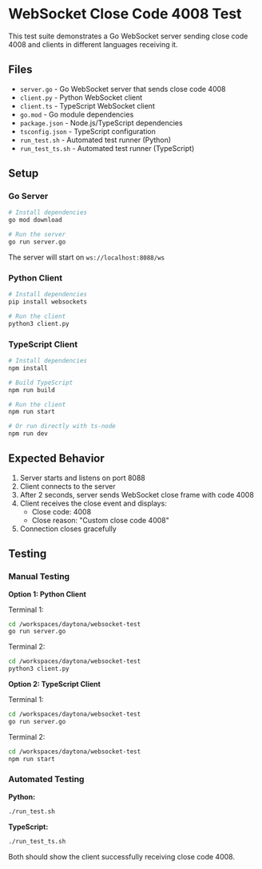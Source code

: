# WebSocket Close Code 4008 Test

This test suite demonstrates a Go WebSocket server sending close code 4008 and clients in different languages receiving it.

## Files

- `server.go` - Go WebSocket server that sends close code 4008
- `client.py` - Python WebSocket client
- `client.ts` - TypeScript WebSocket client
- `go.mod` - Go module dependencies
- `package.json` - Node.js/TypeScript dependencies
- `tsconfig.json` - TypeScript configuration
- `run_test.sh` - Automated test runner (Python)
- `run_test_ts.sh` - Automated test runner (TypeScript)

## Setup

### Go Server

```bash
# Install dependencies
go mod download

# Run the server
go run server.go
```

The server will start on `ws://localhost:8088/ws`

### Python Client

```bash
# Install dependencies
pip install websockets

# Run the client
python3 client.py
```

### TypeScript Client

```bash
# Install dependencies
npm install

# Build TypeScript
npm run build

# Run the client
npm run start

# Or run directly with ts-node
npm run dev
```

## Expected Behavior

1. Server starts and listens on port 8088
2. Client connects to the server
3. After 2 seconds, server sends WebSocket close frame with code 4008
4. Client receives the close event and displays:
   - Close code: 4008
   - Close reason: "Custom close code 4008"
5. Connection closes gracefully

## Testing

### Manual Testing

**Option 1: Python Client**

Terminal 1:
```bash
cd /workspaces/daytona/websocket-test
go run server.go
```

Terminal 2:
```bash
cd /workspaces/daytona/websocket-test
python3 client.py
```

**Option 2: TypeScript Client**

Terminal 1:
```bash
cd /workspaces/daytona/websocket-test
go run server.go
```

Terminal 2:
```bash
cd /workspaces/daytona/websocket-test
npm run start
```

### Automated Testing

**Python:**
```bash
./run_test.sh
```

**TypeScript:**
```bash
./run_test_ts.sh
```

Both should show the client successfully receiving close code 4008.

